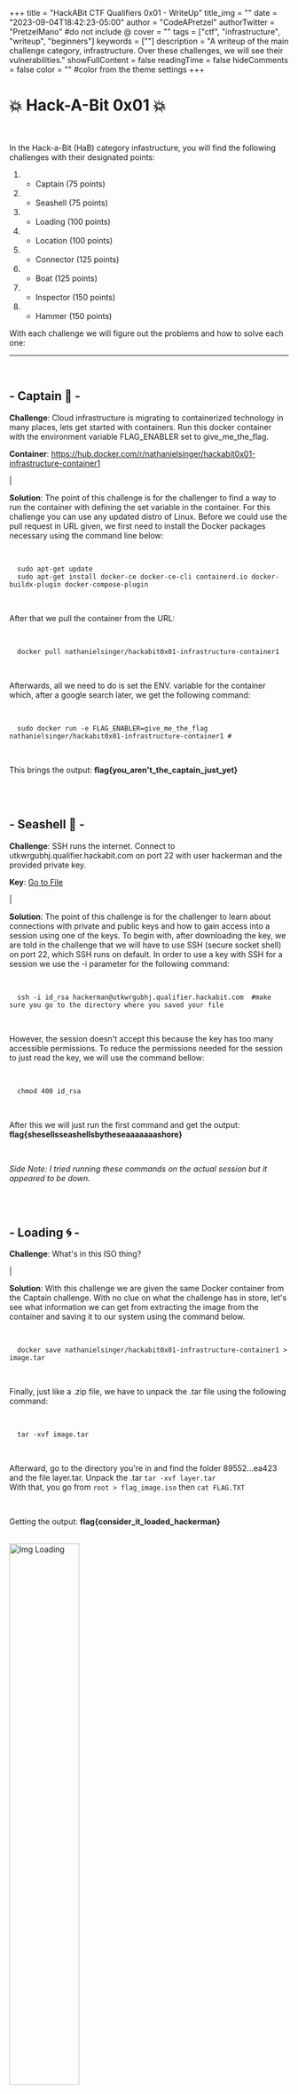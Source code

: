 +++
title = "HackABit CTF Qualifiers 0x01 - WriteUp"
title_img = "" 
date = "2023-09-04T18:42:23-05:00" 
author = "CodeAPretzel" 
authorTwitter = "PretzelMano" #do not include @ 
cover = ""
tags = ["ctf", "infrastructure", "writeup", "beginners"] 
keywords = [""] 
description = "A writeup of the main challenge category, infrastructure. Over these challenges, we will see their vulnerabilities." 
showFullContent = false 
readingTime = false 
hideComments = false 
color = "" #color from the theme settings
+++

# 💥 Hack-A-Bit 0x01 💥

<br>

In the Hack-a-Bit (HaB) category infastructure, you will find the following challenges with their designated points:


  1. - Captain (75 points)
  2. - Seashell (75 points)
  3. - Loading (100 points)
  4. - Location (100 points)
  5. - Connector (125 points)
  6. - Boat (125 points)
  7. - Inspector (150 points)
  8. - Hammer (150 points)

With each challenge we will figure out the problems and how to solve each one:

<hr>
<br>

## - Captain 🌊 -
**Challenge**: Cloud infrastructure is migrating to containerized technology in many places, lets get started with containers. Run this docker container with the environment variable FLAG_ENABLER set to give_me_the_flag.

**Container**: https://hub.docker.com/r/nathanielsinger/hackabit0x01-infrastructure-container1

|
<br>

**Solution**: The point of this challenge is for the challenger to find a way to run the container with defining the set variable in the container. For this challenge you can use any updated distro of Linux. Before we could use the pull request in URL given, we first need to install the Docker packages necessary using the command line below:

<br>

```
  sudo apt-get update
  sudo apt-get install docker-ce docker-ce-cli containerd.io docker-buildx-plugin docker-compose-plugin
```

<br>

After that we pull the container from the URL:

<br>

```
  docker pull nathanielsinger/hackabit0x01-infrastructure-container1
```

<br>

Afterwards, all we need to do is set the ENV. variable for the container which, after a google search later, we get the following command:

<br>

```
  sudo docker run -e FLAG_ENABLER=give_me_the_flag nathanielsinger/hackabit0x01-infrastructure-container1 #
```

<br>

This brings the output: **flag{you_aren't_the_captain_just_yet}**

<br>
<br>

## - Seashell 🐚 -
**Challenge**: SSH runs the internet. Connect to utkwrgubhj.qualifier.hackabit.com on port 22 with user hackerman and the provided private key.

**Key**: <a href="https://github.com/CodeAPretzel/Hack-A-Bit-2023/blob/main/Assets/id_rsa">Go to File</a>

|
<br>

**Solution**: The point of this challenge is for the challenger to learn about connections with private and public keys and how to gain access into a session using one of the keys. To begin with, after downloading the key, we are told in the challenge that we will have to use SSH (secure socket shell) on port 22, which SSH runs on default. In order to use a key with SSH for a session we use the -i parameter for the following command:

<br>

```
  ssh -i id_rsa hackerman@utkwrgubhj.qualifier.hackabit.com  #make sure you go to the directory where you saved your file
```

<br>

However, the session doesn't accept this because the key has too many accessible permissions. To reduce the permissions needed for the session to just read the key, we will use the command bellow:

<br>

```
  chmod 400 id_rsa
```

<br>

After this we will just run the first command and get the output: **flag{shesellsseashellsbytheseaaaaaaashore}**

<br>

*Side Note: I tried running these commands on the actual session but it appeared to be down.*

<br>
<br>

## - Loading 🌀 -
**Challenge**: What's in this ISO thing?

|
<br>

**Solution**: With this challenge we are given the same Docker container from the Captain challenge. With no clue on what the challenge has in store, let's see what information we can get from extracting the image from the container and saving it to our system using the command below.

<br>

```
  docker save nathanielsinger/hackabit0x01-infrastructure-container1 > image.tar
```

<br>

Finally, just like a .zip file, we have to unpack the .tar file using the following command:

<br>

```
  tar -xvf image.tar
```

<br>

Afterward, go to the directory you're in and find the folder 89552...ea423 and the file layer.tar. Unpack the .tar `tar -xvf layer.tar`
<br>
With that, you go from `root > flag_image.iso` then `cat FLAG.TXT`

<br>

Getting the output: **flag{consider_it_loaded_hackerman}**

<br>

<a>
  <img src="https://github.com/CodeAPretzel/Hack-A-Bit-2023/blob/main/Assets/picLoading.png" alt="Img Loading" width="50%" height="50%">
</a>

<br>
<br>

## - Location 🌎 -
**Challenge**: Now with the same image, dive on in and find the iso image. What is the absolute path to the iso image stored within the container? Include the filename in the path for your submission.

|
<br>

**Solution**: This one is pretty simple, the path of the file is just the location in the container. If we go back to the folder `root` from layer.tar to `flag_image.iso`, it would be something like `/root/flag_image.iso`

<br>
<br>

## - Connector 🔌 -
**Challenge**: Connect to the mysql server at dyxvqmjwaj.qualifier.hackabit.com and read out the flag. Here are some user accounts:

<ul>
  <li>user1:uyqhxgxcxd</li>
  <li>user2:ehaigdexhh</li>
  <li>user3:xfgyuvtapt</li>
  <li>user4:tnvgijqxei</li>
  <li>user5:hybplwmndy</li>
</ul>

|
<br>

**Solution**: For this challenge we need to go into the challenge's MySQL database, I used MySQL for this. With this challenge I installed it on Windows using this link <a href="https://dev.mysql.com/downloads/installer/" target="_blank">here</a>
After completing the installation process, we have to create a new MySQL Connection like the below images:

<br>

<a>
  <img src="https://github.com/CodeAPretzel/Hack-A-Bit-2023/blob/main/Assets/createConnection.png" alt="Img Connector 1" width="50%" height="50%">
</a>

<br>

Then we put the following information in the fields:

<br>

<a>
  <img src="https://github.com/CodeAPretzel/Hack-A-Bit-2023/blob/main/Assets/testConnection.png" alt="Img Connector 2" width="50%" height="50%">
</a>

<br>

With this we should connect to the server, however, it would appear that the server is actually down. Nevertheless, when going to each user and checking their tables, you'll eventually go to `user4` and find the table with the solution's flag.

<br>

Flag: **flag{oh_sql_my_sql}**

<br>
<br>

## - Boat ⛵ -
**Challenge**: Sometimes we need to run a machine on a specific address or virtualize a network, get this running on: 172.22.1.11.

**Container**: https://hub.docker.com/r/nathanielsinger/hackabit0x01-infrastructure-container2

|
<br>

**Solution**: This challenge just giving us a Docker container to run on an IP. First things first, grab the pull request from the URL run it and wait, we get an error.

<br>

<a>
  <img src="https://github.com/CodeAPretzel/Hack-A-Bit-2023/blob/main/Assets/containerError.png" alt="Img Boat" width="75%" height="75%">
</a>

<br>

Not to worry however, from this Docker discussion, <a href="https://forums.docker.com/t/docker-error-response-from-daemon-manifest-not-found-when-running-container-following-get-started-tutorial/65107">here</a>, we find out that an error response might be due to the fact that we have to specify the version of the container. In the form, it says that we can go to the container and under the header "tags" get the version we need.

<br>

```
 docker pull nathanielsinger/hackabit0x01-infrastructure-container2:v1.0.0
```

<br>

Now that we have the container, we need to figure out on how to set this to an IP. With some googling, we will find a Docker documentation for just this feature <a href="https://docs.docker.com/engine/reference/commandline/network_create/#:~:text=Connect%20containers&text=If%20you%20want%20to%20add,container's%20IP%20address%20or%20name.">here.</a>
Using the link above, we can create our own commands as such in the following image:

<br>

<a>
  <img src="https://github.com/CodeAPretzel/Hack-A-Bit-2023/blob/main/Assets/boatSuccess.png" alt="Success" width="50%" height="50%">
</a>

<br>

And you get the following flag: **flag{its_just_an_address_man}**


<br>
<br>

## - Inspector 🔍 -
**Challenge**: Oh look its Bits, something changed though... see if you can track it down.

**File**: <a href="https://github.com/CodeAPretzel/Hack-A-Bit-2023/blob/main/Assets/bits.zip">Go to File</a>

With this file, we are given the code documentation for the bot "Bits" in the HaB Discord server. At a first glance, it might be difficult to determine what the challenge is asking but looking into the challenge's material, <a href="https://qualifier.hackabit.com/learning/3n60u-inspector">here</a>, it appears that we are supposed to get a git version of Bits.
<br>
When looking through the files in Bits, we get to a file with the directory `C:\Users\$USER\Downloads\bits\bits\.git\logs\HEAD`. Inside of this file, we get the following commit hash `a0235bf2cf43159eff20f5b3d568a21ab288c9ff` with the description `flag_stuff`.

<br>

<a>
  <img src="https://github.com/CodeAPretzel/Hack-A-Bit-2023/blob/main/Assets/bitsHead.png" alt="Bits Head" width="75%" height="75%">
</a>

<br>

First, go to the directory where bits is stored, then use the command below to go to the committed version of `flag_stuff`.

<br>

```
  git checkout a0235bf2cf43159eff20f5b3d568a21ab288c9ff
```

<br>

After that we are given a file called "flag". Now we use this command to read the file:

<br>

```
  cat flag
```

<br>

Or this command:

<br>

```powershell
  grep -r "flag"
```

<br>

<a>
  <img src="https://github.com/CodeAPretzel/Hack-A-Bit-2023/blob/main/Assets/bitsOutput.png" alt="Bits Output" width="50%" height="50%">
</a>

Giving us the output: **flag{don't_try_harder...look_harder}**

<br>
<br>

## - Hammer 🔨 -
**Challenge**: Check out oslyxpzcgs.qualifier.hackabit.com and see if you can find the vuln. No help on this one, nothing crazy though... enumerate harder :)

The flag is stored in an environment variable.

With this challenge I actually didn't finish this. I would just do it right here, however, it would appear that the session is currently down, but what I've learned from this challenge is that it's a `vsftpd Smiley Face Backdoor` vulnerability. Apparently using the :) in the username results in shell listening on TCP port 6200.

<br>
<br>

You can learn more <a href="https://en.wikipedia.org/wiki/Vsftpd#:~:text=Users%20logging%20into%20a%20compromised,vsftpd%20which%20contained%20a%20backdoor.">here</a>.

~ CodeAPretzel
